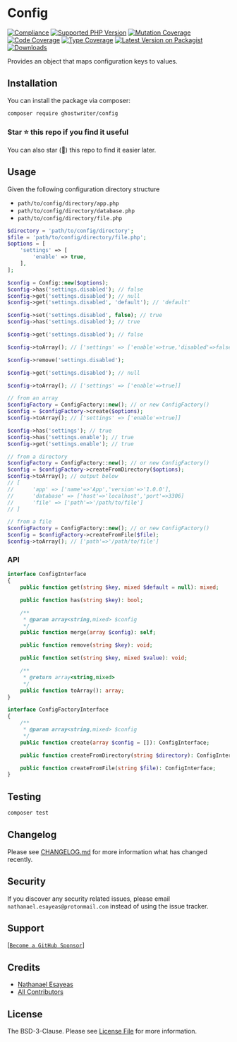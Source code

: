 # Config

[![Compliance](https://github.com/ghostwriter/config/actions/workflows/compliance.yml/badge.svg)](https://github.com/ghostwriter/config/actions/workflows/compliance.yml)
[![Supported PHP Version](https://badgen.net/packagist/php/ghostwriter/config?color=8892bf)](https://www.php.net/supported-versions)
[![Mutation Coverage](https://img.shields.io/endpoint?style=flat&url=https%3A%2F%2Fbadge-api.stryker-mutator.io%2Fgithub.com%2Fghostwriter%2Fconfig%2Fmain)](https://dashboard.stryker-mutator.io/reports/github.com/ghostwriter/config/main)
[![Code Coverage](https://codecov.io/gh/ghostwriter/config/branch/main/graph/badge.svg)](https://codecov.io/gh/ghostwriter/config)
[![Type Coverage](https://shepherd.dev/github/ghostwriter/config/coverage.svg)](https://shepherd.dev/github/ghostwriter/config)
[![Latest Version on Packagist](https://badgen.net/packagist/v/ghostwriter/config)](https://packagist.org/packages/ghostwriter/config)
[![Downloads](https://badgen.net/packagist/dt/ghostwriter/config?color=blue)](https://packagist.org/packages/ghostwriter/config)

Provides an object that maps configuration keys to values.

## Installation

You can install the package via composer:

``` bash
composer require ghostwriter/config
```

### Star ⭐️ this repo if you find it useful

You can also star (🌟) this repo to find it easier later.

## Usage

Given the following configuration directory structure

- `path/to/config/directory/app.php`
- `path/to/config/directory/database.php`
- `path/to/config/directory/file.php`

```php
$directory = 'path/to/config/directory';
$file = 'path/to/config/directory/file.php';
$options = [
    'settings' => [
        'enable' => true,
    ],
];

$config = Config::new($options);
$config->has('settings.disabled'); // false
$config->get('settings.disabled'); // null
$config->get('settings.disabled', 'default'); // 'default'

$config->set('settings.disabled', false); // true
$config->has('settings.disabled'); // true

$config->get('settings.disabled'); // false

$config->toArray(); // ['settings' => ['enable'=>true,'disabled'=>false]]

$config->remove('settings.disabled');

$config->get('settings.disabled'); // null

$config->toArray(); // ['settings' => ['enable'=>true]]
```

```php
// from an array
$configFactory = ConfigFactory::new(); // or new ConfigFactory()
$config = $configFactory->create($options); 
$config->toArray(); // ['settings' => ['enable'=>true]]

$config->has('settings'); // true
$config->has('settings.enable'); // true
$config->get('settings.enable'); // true
```

```php
// from a directory
$configFactory = ConfigFactory::new(); // or new ConfigFactory()
$config = $configFactory->createFromDirectory($options);
$config->toArray(); // output below
// [
//      'app' => ['name'=>'App','version'=>'1.0.0'],
//      'database' => ['host'=>'localhost','port'=>3306]
//      'file' => ['path'=>'/path/to/file']
// ]
```

```php
// from a file
$configFactory = ConfigFactory::new(); // or new ConfigFactory()
$config = $configFactory->createFromFile($file);
$config->toArray(); // ['path'=>'/path/to/file']
```

### API

```php
interface ConfigInterface
{
    public function get(string $key, mixed $default = null): mixed;

    public function has(string $key): bool;

    /**
     * @param array<string,mixed> $config
     */
    public function merge(array $config): self;

    public function remove(string $key): void;

    public function set(string $key, mixed $value): void;

    /**
     * @return array<string,mixed>
     */
    public function toArray(): array;
}
```

```php
interface ConfigFactoryInterface
{
    /**
     * @param array<string,mixed> $config
     */
    public function create(array $config = []): ConfigInterface;

    public function createFromDirectory(string $directory): ConfigInterface;

    public function createFromFile(string $file): ConfigInterface;
}
```

## Testing

``` bash
composer test
```

## Changelog

Please see [CHANGELOG.md](./CHANGELOG.md) for more information what has changed recently.

## Security

If you discover any security related issues, please email `nathanael.esayeas@protonmail.com` instead of using the issue tracker.

## Support

[[`Become a GitHub Sponsor`](https://github.com/sponsors/ghostwriter)]

## Credits

- [Nathanael Esayeas](https://github.com/ghostwriter)
- [All Contributors](https://github.com/ghostwriter/config/contributors)

## License

The BSD-3-Clause. Please see [License File](./LICENSE) for more information.

